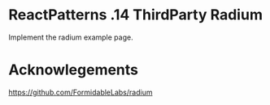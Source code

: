 # ReactPatterns .14 ThirdParty Radium

Implement the radium example page.



# Acknowlegements

https://github.com/FormidableLabs/radium
